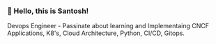 ### 👋 Hello, this is Santosh!

 Devops Engineer - Passinate about learning and Implementaing CNCF Applications, K8's, Cloud Architecture, Python, CI/CD, Gitops.



<!--

Here are some ideas to get you started:

- 🔭 I’m currently working on ...
- 🌱 I’m currently learning ...
- 👯 I’m looking to collaborate on ...
- 🤔 I’m looking for help with ...
- 💬 Ask me about ...
- 📫 How to reach me: ...
- 😄 Pronouns: ...
- ⚡ Fun fact: ...
-->
